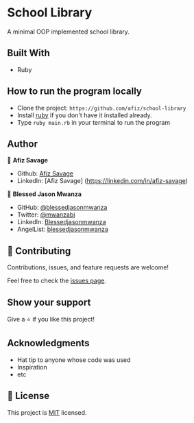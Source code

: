 # School Library

A minimal OOP implemented school library.

## Built With

- Ruby

## How to run the program locally

- Clone the project: `https://github.com/afiz/school-library `
- Install [ruby](https://www.ruby-lang.org/en/documentation/installation/) if you don't have it installed already.
- Type `ruby main.rb` in your terminal to run the program

## Author

👤 **Afiz Savage**

- Github: [Afiz Savage](https://github.com/afizsavage)
- LinkedIn: [Afiz Savage] (https://linkedin.com/in/afiz-savage)

👤 **Blessed Jason Mwanza**

- GitHub: [@blessedjasonmwanza](https://github.com/blessedjasonmwanza)
- Twitter: [@mwanzabj](https://twitter.com/mwanzabj)
- LinkedIn: [Blessedjasonmwanza](https://linkedin.com/in/blessedjasonmwanza)
- AngelList: [blessedjasonmwanza](https://angel.co/u/blessedjasonmwanza)



## 🤝 Contributing

Contributions, issues, and feature requests are welcome!

Feel free to check the [issues page](../../issues/).

## Show your support

Give a ⭐️ if you like this project!

## Acknowledgments

- Hat tip to anyone whose code was used
- Inspiration
- etc

## 📝 License

This project is [MIT](./MIT.md) licensed.
